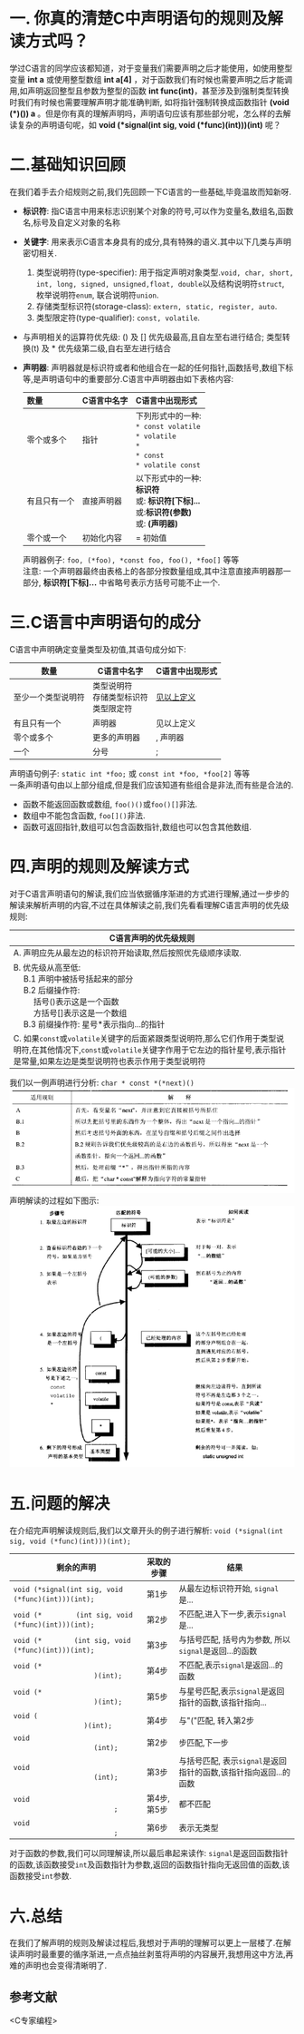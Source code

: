 # 一. 你真的清楚C中声明语句的规则及解读方式吗？
学过C语言的同学应该都知道，对于变量我们需要声明之后才能使用，如使用整型变量 **int a** 或使用整型数组 **int a[4]** ，对于函数我们有时候也需要声明之后才能调用,如声明返回整型且参数为整型的函数 **int func(int)**，甚至涉及到强制类型转换时我们有时候也需要理解声明才能准确判断, 如将指针强制转换成函数指针 **(void (\*)()) a** 。但是你有真的理解声明吗，声明语句应该有那些部分呢，怎么样的去解读复杂的声明语句呢，如 **void (\*signal(int sig, void (\*func)(int)))(int)** 呢？ 
# 二.基础知识回顾
在我们着手去介绍规则之前,我们先回顾一下C语言的一些基础,毕竟温故而知新呀.
* **标识符**: 指C语言中用来标志识别某个对象的符号,可以作为变量名,数组名,函数名,标号及自定义对象的名称
* **关键字**: 用来表示C语言本身具有的成分,具有特殊的语义.其中以下几类与声明密切相关.
  1. 类型说明符(type-specifier): 用于指定声明对象类型.`void, char, short, int, long, signed, unsigned,float, double`以及结构说明符`struct`, 枚举说明符`enum`, 联合说明符`union`.
  2. 存储类型标识符(storage-class): `extern, static, register, auto`.
  3. 类型限定符(type-qualifier): `const, volatile`.
* 与声明相关的运算符优先级: () 及 [] 优先级最高,且自左至右进行结合; 类型转换(t) 及 * 优先级第二级,自右至左进行结合
* **声明器**: 声明器就是标识符或者和他组合在一起的任何指针,函数括号,数组下标等,是声明语句中的重要部分.C语言中声明器由如下表格内容:

  | 数量 | C语言中名字 | C语言中出现形式 |
  | ----- | ----- | ----- |
  | 零个或多个 | 指针 | 下列形式中的一种: <br> `* const volatile` <br> `* volatile` <br> `*` <br> `* const` <br> `* volatile const` |
  | 有且只有一个 | 直接声明器 | 以下形式中的一种: <br> **标识符** <br> 或: **标识符[下标]...** <br> 或:**标识符(参数)** <br> 或: **(声明器)** |
  | 零个或一个 | 初始化内容 | = 初始值 |

  声明器例子: `foo, (*foo), *const foo, foo(), *foo[]` 等等<br>
  注意: 一个声明器最终由表格上的各部分按数量组成,其中注意直接声明器那一部分, **标识符[下标]...** 中省略号表示方括号可能不止一个.
# 三.C语言中声明语句的成分
C语言中声明确定变量类型及初值,其语句成分如下:

| 数量 | C语言中名字 | C语言中出现形式 |
| ----- | ----- | ----- |
| 至少一个类型说明符 | 类型说明符 <br> 存储类型标识符 <br> 类型限定符 | [见以上定义](#二.基础知识回顾) |
| 有且只有一个 | 声明器 | 见以上定义 |
| 零个或多个 | 更多的声明器 | , 声明器 |
| 一个 | 分号 | ; |

声明语句例子: `static int *foo;` 或 `const int *foo, *foo[2]` 等等<br>
一条声明语句由以上部分组成,但是我们应该知道有些组合是非法,而有些是合法的.
* 函数不能返回函数或数组, `foo()()`或`foo()[]`非法.
* 数组中不能包含函数, `foo[]()`非法.
* 函数可返回指针,数组可以包含函数指针,数组也可以包含其他数组.
# 四.声明的规则及解读方式
对于C语言声明语句的解读,我们应当依据循序渐进的方式进行理解,通过一步步的解读来解析声明的内容,不过在具体解读之前,我们先看看理解C语言声明的优先级规则:

| C语言声明的优先级规则 |
| --- |
| A. 声明应先从最左边的标识符开始读取,然后按照优先级顺序读取. |
| B. 优先级从高至低: <br>  &emsp; B.1 声明中被括号括起来的部分 <br> &emsp; B.2 后缀操作符: <br> &emsp; &emsp; 括号()表示这是一个函数 <br> &emsp; &emsp; 方括号[]表示这是一个数组 <br> &emsp; B.3 前缀操作符: 星号*表示指向...的指针 |
| C. 如果`const`或`volatile`关键字的后面紧跟类型说明符,那么它们作用于类型说明符,在其他情况下,`const`或`volatile`关键字作用于它左边的指针星号,表示指针是常量,如果左边是类型说明符也表示作用于类型说明符 |

我们以一例声明进行分析: `char * const *(*next)()`
![](pic2.png)
声明解读的过程如下图示:
![](pic1.png)

# 五.问题的解决
在介绍完声明解读规则后,我们以文章开头的例子进行解析: `void (*signal(int sig, void (*func)(int)))(int);`

| 剩余的声明 | 采取的步骤 | 结果 |
|--- | --- | --- |
| `void (*signal(int sig, void (*func)(int)))(int);` | 第1步 | 从最左边标识符开始, `signal`是... |
| `void (*` &emsp; &emsp; &emsp;` (int sig, void (*func)(int)))(int);` | 第2步 | 不匹配,进入下一步,表示`signal`是... |
| `void (*`  &emsp; &emsp; &emsp; `(int sig, void (*func)(int)))(int);` | 第3步 | 与括号匹配, 括号内为参数, 所以`signal`是返回...的函数 |
| `void (* `  &emsp; &emsp; &emsp; &emsp; &emsp; &emsp; &emsp; &emsp; &emsp; &emsp; &emsp; &emsp; &emsp; &emsp; &emsp; &emsp; &emsp;  `)(int);` | 第4步 | 不匹配,表示`signal`是返回...的函数 |
| `void (*`  &emsp; &emsp; &emsp; &emsp; &emsp; &emsp; &emsp; &emsp; &emsp; &emsp; &emsp; &emsp; &emsp; &emsp; &emsp; &emsp; &emsp;  `)(int);` | 第5步 | 与星号匹配,表示`signal`是返回指针的函数,该指针指向... |
| `void (` &emsp; &emsp; &emsp; &emsp; &emsp; &emsp; &emsp; &emsp; &emsp; &emsp; &emsp; &emsp; &emsp; &emsp; &emsp; &emsp; &emsp;   `)(int);` | 第4步 | 与"("匹配, 转入第2步 |
| `void` &emsp; &emsp; &emsp; &emsp; &emsp; &emsp; &emsp; &emsp; &emsp; &emsp; &emsp; &emsp; &emsp; &emsp; &emsp; &emsp; &emsp; &emsp; `(int);` | 第2步 | 步匹配,下一步 |
| `void` &emsp; &emsp; &emsp; &emsp; &emsp; &emsp; &emsp; &emsp; &emsp; &emsp; &emsp; &emsp; &emsp; &emsp; &emsp; &emsp; &emsp; &emsp; `(int);` | 第3步 | 与括号匹配, 表示`signal`是返回指针的函数,该指针指向返回...的函数 |
| `void` &emsp; &emsp; &emsp; &emsp; &emsp; &emsp; &emsp; &emsp; &emsp; &emsp; &emsp; &emsp; &emsp; &emsp; &emsp; &emsp; &emsp; &emsp; &emsp; &emsp; `;` | 第4步,第5步 | 都不匹配 |
| `void` &emsp; &emsp; &emsp; &emsp; &emsp; &emsp; &emsp; &emsp; &emsp; &emsp; &emsp; &emsp; &emsp; &emsp; &emsp; &emsp; &emsp; &emsp; &emsp; &emsp; `;` | 第6步 | 表示无类型 |

对于函数的参数,我们可以同理解读,所以最后串起来读作: `signal`是返回函数指针的函数,该函数接受`int`及函数指针为参数,返回的函数指针指向无返回值的函数,该函数接受`int`参数.
# 六.总结
在我们了解声明的规则及解读过程后,我想对于声明的理解可以更上一层楼了.在解读声明时最重要的循序渐进,一点点抽丝剥茧将声明的内容展开,我想用这中方法,再难的声明也会变得清晰明了.
## 参考文献
<C专家编程>

